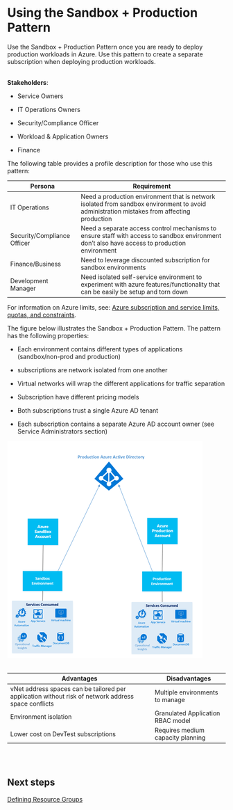 # Using the Sandbox + Production Pattern 
Use the Sandbox + Production Pattern once you are ready to deploy production workloads in Azure. Use this pattern to create a separate subscription when deploying production workloads. 
<br />
<br />

**Stakeholders**:  
- Service Owners

- IT Operations Owners 
- Security/Compliance Officer 
- Workload & Application Owners 
- Finance 

The following table provides a profile description for those who use this pattern:  

| Persona | Requirement|
| ----------- | ----------- |
| IT Operations  | Need a production environment that is network isolated from sandbox environment to avoid administration mistakes from affecting production |
| Security/Compliance Officer | Need a separate access control mechanisms to ensure staff with access to sandbox environment don’t also have access to production environment |
| Finance/Business | Need to leverage discounted subscription for sandbox environments |
|Development Manager | Need isolated self-service environment to experiment with azure features/functionality that can be easily be setup and torn down |

For information on Azure limits, see: [Azure subscription and service limits, quotas, and constraints](https://docs.microsoft.com/en-us/azure/azure-subscription-service-limits). 

The figure below illustrates the Sandbox + Production Pattern. The pattern has the following properties:
- Each environment contains different types of applications (sandbox/non-prod and production) 

- subscriptions are network isolated from one another 
- Virtual networks will wrap the different applications for traffic separation 
- Subscription have different pricing models 
- Both subscriptions trust a single Azure AD tenant 
- Each subscription contains a separate Azure AD account owner (see Service Administrators section) 

![Sandbox-Production-Pattern](https://github.com/alvarovitta/Enrollment-and-Subscription/blob/master/_images/Sandbox-Production-Pattern.png)
<br />
<br />

| Advantages | Disadvantages |
| ------- | ------ |
| vNet address spaces can be tailored per application without risk of network address space conflicts| Multiple environments to manage|
| Environment isolation  | Granulated Application RBAC model |
|Lower cost on DevTest subscriptions  | Requires medium capacity planning  |
<br />
<br />

## Next steps
[Defining Resource Groups](https://github.com/alvarovitta/Enrollment-and-Subscription/blob/master/3.0-Defining-Resource-Groups.md)
